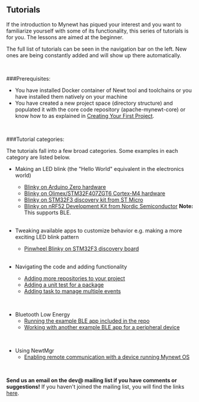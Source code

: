 ## Tutorials

If the introduction to Mynewt has piqued your interest and you want to familiarize yourself with some of its functionality, this series of tutorials is for you. The lessons are aimed at the beginner. 

The full list of tutorials can be seen in the navigation bar on the left. New ones are being constantly added and will show up there automatically.

<br>

###Prerequisites:

* You have installed Docker container of Newt tool and toolchains or you have installed them natively on your machine
* You have created a new project space (directory structure) and populated it with the core code repository (apache-mynewt-core) or know how to as explained in [Creating Your First Project](../get_started/project_create).

<br>

###Tutorial categories:

The tutorials fall into a few broad categories. Some examples in each category are listed below.

* Making an LED blink (the "Hello World" equivalent in the electronics world)
    * [Blinky on Arduino Zero hardware](arduino_zero.md)
    * [Blinky on Olimex/STM32F407ZGT6 Cortex-M4 hardware](olimex.md)
    * [Blinky on STM32F3 discovery kit from ST Micro](STM32F303.md)
    * [Blinky on nRF52 Development Kit from Nordic Semiconductor](nRF52.md) **Note:** This supports BLE.
    
    <br>
    
* Tweaking available apps to customize behavior e.g. making a more exciting LED blink pattern
    * [Pinwheel Blinky on STM32F3 discovery board](pin-wheel-mods.md)
    
    <br>
    
* Navigating the code and adding functionality  
    * [Adding more repositories to your project](repo/add_repos.md)
    * [Adding a unit test for a package](unit_test.md)
    * [Adding task to manage multiple events](event_queue.md)

<br>

* Bluetooth Low Energy
    * [Running the example BLE app included in the repo](bletiny_project.md)
    * [Working with another example BLE app for a peripheral device](bleprph/bleprph-intro.md)

<br>

* Using NewtMgr 
    * [Enabling remote communication with a device running Mynewt OS](project-slinky.md)

<br>


**Send us an email on the dev@ mailing list if you have comments or suggestions!** If you haven't joined the mailing list, you will find the links [here](../../community.md).

<br>

